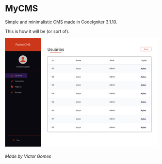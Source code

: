 # MyCMS
Simple and minimalistic CMS made in CodeIgniter 3.1.10.

This is how it will be (or sort of).

![Demo image of the system. Made by Victor Gomes](https://github.com/VictorGom3s/MyCMS/blob/master/usuarios.jpg)
###### Made by Victor Gomes
